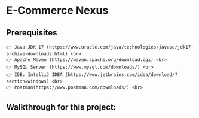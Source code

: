 # E-Commerce Nexus
## Prerequisites
	👉 Java JDK 17 (https://www.oracle.com/java/technologies/javase/jdk17-archive-downloads.html) <br>
	👉 Apache Maven (https://maven.apache.org/download.cgi) <br>
	👉 MySQL Server (https://www.mysql.com/downloads/) <br>
	👉 IDE: IntelliJ IDEA (https://www.jetbrains.com/idea/download/?section=windows) <br>
	👉 Postman(https://www.postman.com/downloads/) <br>
## Walkthrough for this project:
	